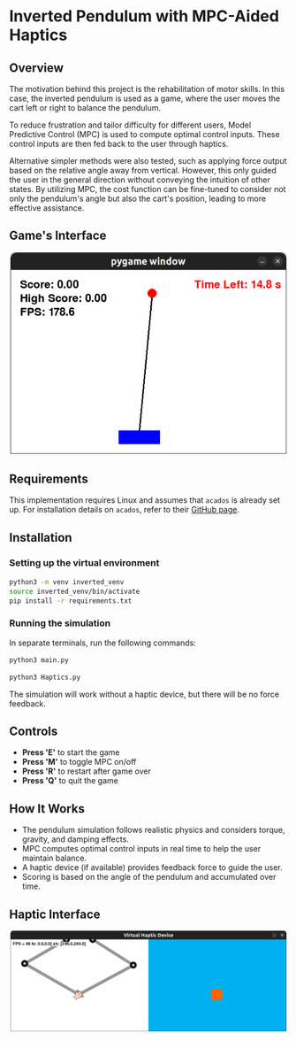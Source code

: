 # Inverted Pendulum with MPC-Aided Haptics

## Overview
The motivation behind this project is the rehabilitation of motor skills. In this case, the inverted pendulum is used as a game, where the user moves the cart left or right to balance the pendulum. 

To reduce frustration and tailor difficulty for different users, Model Predictive Control (MPC) is used to compute optimal control inputs. These control inputs are then fed back to the user through haptics. 

Alternative simpler methods were also tested, such as applying force output based on the relative angle away from vertical. However, this only guided the user in the general direction without conveying the intuition of other states. By utilizing MPC, the cost function can be fine-tuned to consider not only the pendulum's angle but also the cart's position, leading to more effective assistance.

## Game's Interface
<p align="center">
  <img src="images/game.png" alt="Game Interface" width="500">
</p>

## Requirements
This implementation requires Linux and assumes that `acados` is already set up. For installation details on `acados`, refer to their [GitHub page](https://github.com/acados/acados).

## Installation
### Setting up the virtual environment
```bash
python3 -m venv inverted_venv
source inverted_venv/bin/activate
pip install -r requirements.txt
```

### Running the simulation
In separate terminals, run the following commands:
```bash
python3 main.py
```
```bash
python3 Haptics.py
```
The simulation will work without a haptic device, but there will be no force feedback.

## Controls
- **Press 'E'** to start the game
- **Press 'M'** to toggle MPC on/off
- **Press 'R'** to restart after game over
- **Press 'Q'** to quit the game

## How It Works
- The pendulum simulation follows realistic physics and considers torque, gravity, and damping effects.
- MPC computes optimal control inputs in real time to help the user maintain balance.
- A haptic device (if available) provides feedback force to guide the user.
- Scoring is based on the angle of the pendulum and accumulated over time.

## Haptic Interface
<p align="center">
  <img src="images/haptics.png" alt="Game Interface" width="500">
</p>
